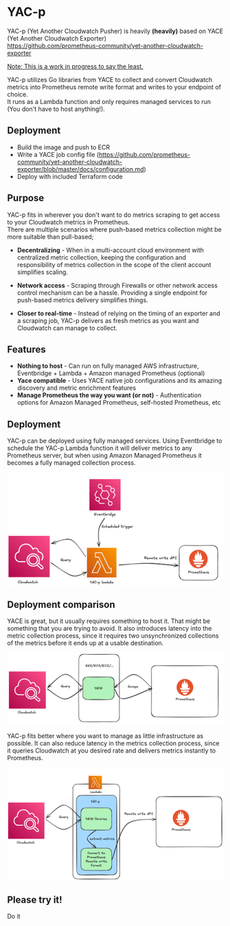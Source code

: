 # YAC-p

YAC-p (Yet Another Cloudwatch Pusher) is heavily <b>(heavily)</b> based on YACE (Yet Another Cloudwatch Exporter)  
https://github.com/prometheus-community/yet-another-cloudwatch-exporter


<u>Note: This is a work in progress to say the least.</u>

YAC-p utilizes Go libraries from YACE to collect and convert Cloudwatch metrics into Prometheus remote write format and writes to your endpoint of choice.  
It runs as a Lambda function and only requires managed services to run (You don't have to host anything!).   

## Deployment

- Build the image and push to ECR
- Write a YACE job config file (https://github.com/prometheus-community/yet-another-cloudwatch-exporter/blob/master/docs/configuration.md)
- Deploy with included Terraform code

## Purpose

YAC-p fits in wherever you don't want to do metrics scraping to get access to your Cloudwatch metrics in Prometheus.   
There are multiple scenarios where push-based metrics collection might be more suitable than pull-based;

- <b>Decentralizing</b> - When in a multi-account cloud environment with centralized metric collection, keeping the configuration and responsibility of metrics collection in the scope of the client account simplifies scaling.

- <b>Network access</b> - Scraping through Firewalls or other network access control mechanism can be a hassle. Providing a single endpoint for push-based metrics delivery simplifies things.

- <b>Closer to real-time</b> - Instead of relying on the timing of an exporter and a scraping job, YAC-p delivers as fresh metrics as you want and Cloudwatch can manage to collect.  

## Features

- <b>Nothing to host</b> - Can run on fully managed AWS infrastructure, Eventbridge + Lambda + Amazon managed Prometheus (optional)
- <b>Yace compatible</b> - Uses YACE native job configurations and its amazing discovery and metric enrichment features
- <b>Manage Prometheus the way you want (or not)</b> - Authentication options for Amazon Managed Prometheus, self-hosted Prometheus, etc


## Deployment

YAC-p can be deployed using fully managed services. Using Eventbridge to schedule the YAC-p Lambda function it will deliver metrics to any Prometheus server, but when using Amazon Managed Prometheus it becomes a fully managed collection process.

![Deployment](img/deployment.png)

## Deployment comparison

YACE is great, but it usually requires something to host it. That might be something that you are trying to avoid. It also introduces latency into the metric collection process, since it requires two unsynchronized collections of the metrics before it ends up at a usable destination.  

![YACE](img/YACE.png)

YAC-p fits better where you want to manage as little infrastructure as possible. It can also reduce latency in the metrics collection process, since it queries Cloudwatch at you desired rate and delivers metrics instantly to Prometheus.

![YAC-p](img/YAC-p.png)

## Please try it!
Do it